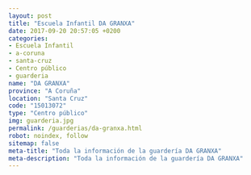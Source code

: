 ```yaml
---
layout: post
title: "Escuela Infantil DA GRANXA"
date: 2017-09-20 20:57:05 +0200
categories:
- Escuela Infantil
- a-coruna
- santa-cruz
- Centro público
- guarderia
name: "DA GRANXA"
province: "A Coruña"
location: "Santa Cruz"
code: "15013072"
type: "Centro público"
img: guarderia.jpg
permalink: /guarderias/da-granxa.html
robot: noindex, follow
sitemap: false
meta-title: "Toda la información de la guardería DA GRANXA"
meta-description: "Toda la información de la guardería DA GRANXA"
---
```


